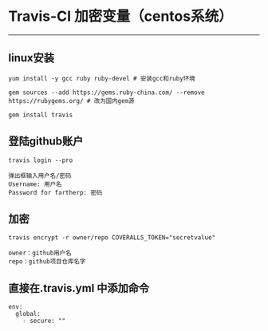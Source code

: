 ﻿# Travis-CI 加密变量（centos系统）

---

## linux安装
```
yum install -y gcc ruby ruby-devel # 安装gcc和ruby环境

gem sources --add https://gems.ruby-china.com/ --remove https://rubygems.org/ # 改为国内gem源

gem install travis
```

## 登陆github账户
```
travis login --pro

弹出框输入用户名/密码
Username: 用户名
Password for fartherp: 密码
```

## 加密
```
travis encrypt -r owner/repo COVERALLS_TOKEN="secretvalue"

owner：github用户名
repo：github项目仓库名字
```

## 直接在.travis.yml 中添加命令
```
env:
  global:
    - secure: ""
```






